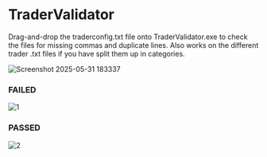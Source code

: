 # TraderValidator
Drag-and-drop the traderconfig.txt file onto TraderValidator.exe to check the files for missing commas and duplicate lines.
Also works on the different trader .txt files if you have split them up in categories.

![Screenshot 2025-05-31 183337](https://github.com/user-attachments/assets/ffa9561e-88c3-4f12-b52a-554e92c8a3ac)

### FAILED
![1](https://github.com/user-attachments/assets/4790dfe9-3679-42c9-a009-aca423c19672)


### PASSED
![2](https://github.com/user-attachments/assets/d0c05d36-66df-474d-bf3c-8e06894b79a5)
